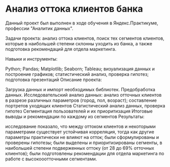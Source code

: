 # Анализ оттока клиентов банка
Данный проект был выполнен в ходе обучения в Яндекс.Практикуме, профессии "Аналитик данных".

Задачи проекта: анализ оттока клиентов, поиск тех сегментов клиентов, которые в наибольшей степени склонны уходить из банка, а также подготовка рекомендаций для отдела маркетинга.

Навыки и инструменты:

Python;
Pandas;
Matplotlib;
Seaborn;
Tableau;
визуализация данных и построение графиков;
статистический анализ, проверка гипотез;
подготовка презентаций
Описание проекта:

Загрузка данных и импорт необходимых библиотек.
Предобработка данных.
Исследовательский анализ данных:
анализ отточных клиентов в разрезе различных параметров (город, пол, возраст);
составление портретов уходящих клиентов
Статистический анализ данных, проверка гипотез
Сегментация пользователей и их приоритизация
Итоговые выводы и рекомендации по каждому из сегментов
Результаты:

исследование показало, что между оттоком клиентов и некоторыми параметрами существует устойчивая корреляция, тогда как другие параметры практически не влияют на отток;
были сформулированы и проверены гипотезы;
были выделены и приоритизированы сегменты, в наибольшей степени подверженных оттоку (от 28 до 69% отточных клиентов);
были подготовлены рекомендации для отдела маркетинга по работе с высокооотточными сегментами.

